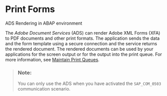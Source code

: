 <!-- loio959664fed2114b7ba070c5bc8b4beba2 -->

# Print Forms

ADS Rendering in ABAP environment

The *Adobe Document Services* \(ADS\) can render Adobe XML Forms \(XFA\) to PDF documents and other print formats. The application sends the data and the form template using a secure connection and the service returns the rendered document. The rendered documents can be used by your applications for the screen output or for the output into the print queue. For more information, see [Maintain Print Queues](../50-administration-and-ops/Maintain_Print_Queues_9dd6f64.md).

> ### Note:  
> You can only use the ADS when you have activated the `SAP_COM_0503` communication scenario.

